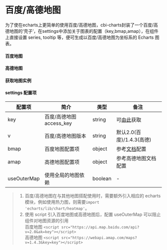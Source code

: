 # 百度/高德地图

为了使在echarts上更简单的使用百度/高德地图，cbi-charts封装了一个百度/高德地图的‘壳子’，在settings中添加关于图表的配置（key,bmap,amap），在组件上直接设置 series, tooltip 等，便可生成以百度/高德地图为坐标系的 Echarts 图表。

#### 百度地图

<vuep template="#simple-bmap"></vuep>

<script v-pre type="text/x-template" id="simple-bmap">
<template>
  <ve-bmap
    :settings="chartSettings"
    :series="chartSeries"
    :tooltip="chartTooltip">
  </ve-bmap>
</template>

<script>
  export default {
    data () {
      this.chartSettings = {
        key: 'oBvDtR6nzWtVchkY4cLHtnah1VVZQKRK',
        bmap: {
          center: [120, 30],
          zoom: 14,
          roam: true,
          mapStyle: {}
        }
      }
      this.chartTooltip = { show: true }
      return {
        chartSeries: [
          {
            type: 'scatter',
            coordinateSystem: 'bmap',
            data: [
              [120, 30, 1] // 经度，维度，value，...
            ]
          }
        ]
      }
    }
  }
</script>
</script>

#### 高德地图

<vuep template="#simple-amap"></vuep>

<script v-pre type="text/x-template" id="simple-amap">
<template>
  <ve-amap
    :settings="chartSettings"
    :series="chartSeries"
    :tooltip="chartTooltip">
  </ve-amap>
</template>

<script>
  export default {
    data () {
      this.chartSettings = {
        key: '4b5f2cf2cba25200cc6b68c398468899',
        v: '1.4.3',
        amap: {
          resizeEnable: true,
          center: [120.14322240845, 30.236064370321],
          zoom: 10
        }
      }
      this.chartTooltip = { show: true }
      return {
        chartSeries: [
          {
            type: 'scatter',
            coordinateSystem: 'bmap',
            data: [
              [120, 30, 1] // 经度，维度，value，...
            ]
          }
        ]
      }
    }
  }
</script>
</script>

#### 获取地图实例

<vuep template="#set-bmap"></vuep>

<script v-pre type="text/x-template" id="set-bmap">
<template>
  <ve-bmap
    :settings="chartSettings"
    :after-set-option-once="afterSet"
    :series="chartSeries"
    :tooltip="chartTooltip">
  </ve-bmap>
</template>

<script>
  export default {
    data () {
      this.chartSettings = {
        key: 'oBvDtR6nzWtVchkY4cLHtnah1VVZQKRK',
        bmap: {
          center: [120, 30],
          zoom: 14,
          roam: true,
          mapStyle: {}
        }
      }
      this.chartTooltip = { show: true }
      return {
        chartSeries: [
          {
            type: 'scatter',
            coordinateSystem: 'bmap',
            data: [
              [120, 30, 1] // 经度，维度，value，...
            ]
          }
        ]
      }
    },
    methods: {
      afterSet: function (echarts) {
        var bmap = echarts.getModel().getComponent('bmap').getBMap()
        bmap.addControl(new window.BMap.MapTypeControl())
      }
    }
  }
</script>
</script>

#### settings 配置项

| 配置项 | 简介 | 类型 | 备注 |
| --- | --- | --- | --- |
| key | 百度/高德地图 access_key | string | 可[由此](http://lbsyun.baidu.com/apiconsole/key)获取 |
| v | 百度/高德地图版本 | string | 默认2.0(百度)/1.4.3(高德) |
| bmap | 百度地图配置项 | object | 参考[文档](https://github.com/ecomfe/echarts/tree/master/extension/bmap#使用)配置 |
| amap | 高德地图配置项 | object | 参考高德地图文档配置 |
| useOuterMap | 使用全局的地图依赖 | boolean | - |

> 1. 百度/高德地图在与其他地图搭配使用时，需要额外引入相应的 echarts 模块，例如使用热力图，则需要`import 'echarts/lib/chart/heatmap'`。
> 2. 使用 script 引入百度地图或高德地图后，配置 useOuterMap 可以阻止组件对地图资源的引用<br>
> 百度地图 `<script src="https://api.map.baidu.com/api?v=2.0&ak=key"></script>`<br>
> 高德地图 `<script src="https://webapi.amap.com/maps?v=1.4.3&key=key"></script>`

